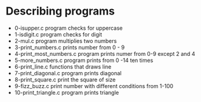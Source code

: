 # Describing programs
- 0-isupper.c program  checks for uppercase
- 1-isdigit.c program checks for digit
- 2-mul.c program multiplies two numbers
- 3-print_numbers.c prints number from 0 - 9
- 4-print_most_numbers.c program prints numer from 0-9 except 2 and 4
- 5-more_numbers.c program prints from 0 -14 ten times
- 6-print_line.c functions that draws line 
- 7-print_diagonal.c program prints diagonal  
- 8-print_square.c print the square of size 
- 9-fizz_buzz.c  print number with different  conditions from 1-100
- 10-print_triangle.c program prints triangle  
